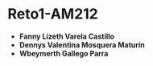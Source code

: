 # Reto1-AM212
* **Fanny Lizeth Varela Castillo** 
* **Dennys Valentina Mosquera Maturín**
* **Wbeymerth Gallego Parra** 
